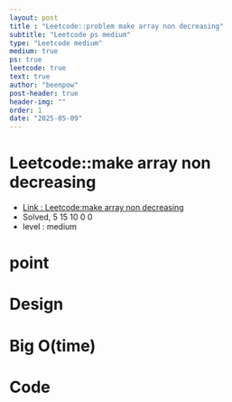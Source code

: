 ```yaml
---
layout: post
title : "Leetcode::problem make array non decreasing"
subtitle: "Leetcode ps medium"
type: "Leetcode medium"
medium: true
ps: true
leetcode: true
text: true
author: "beenpow"
post-header: true
header-img: ""
order: 1
date: "2025-05-09"
---
```


# Leetcode::make array non decreasing
- [Link : Leetcode:make array non decreasing]()
- Solved, 5 15 10 0 0
- level : medium
# point

# Design


# Big O(time)

# Code

```cpp

```
